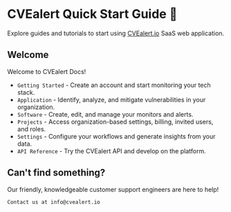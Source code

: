 # CVEalert Quick Start Guide :book:

Explore guides and tutorials to start using [CVEalert.io](https://cvealert.io) SaaS web application.

## Welcome

Welcome to CVEalert Docs!

* `Getting Started` - Create an account and start monitoring your tech stack.
* `Application` - Identify, analyze, and mitigate vulnerabilities in your organization.
* `Software` - Create, edit, and manage your monitors and alerts.
* `Projects` - Access organization-based settings, billing, invited users, and roles.
* `Settings` - Configure your workflows and generate insights from your data.
* `API Reference` - Try the CVEalert API and develop on the platform.

## Can't find something?

Our friendly, knowledgeable customer support engineers are here to help!

```
Contact us at info@cvealert.io
```
